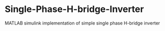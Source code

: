 # Single-Phase-H-bridge-Inverter
MATLAB simulink implementation of simple single phase H-bridge inverter
